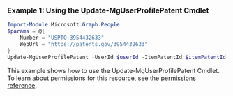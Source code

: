 ### Example 1: Using the Update-MgUserProfilePatent Cmdlet
```powershell
Import-Module Microsoft.Graph.People
$params = @{
	Number = "USPTO-3954432633"
	WebUrl = "https://patents.gov/3954432633"
}
Update-MgUserProfilePatent -UserId $userId -ItemPatentId $itemPatentId -BodyParameter $params
```
This example shows how to use the Update-MgUserProfilePatent Cmdlet.
To learn about permissions for this resource, see the [permissions reference](/graph/permissions-reference).

